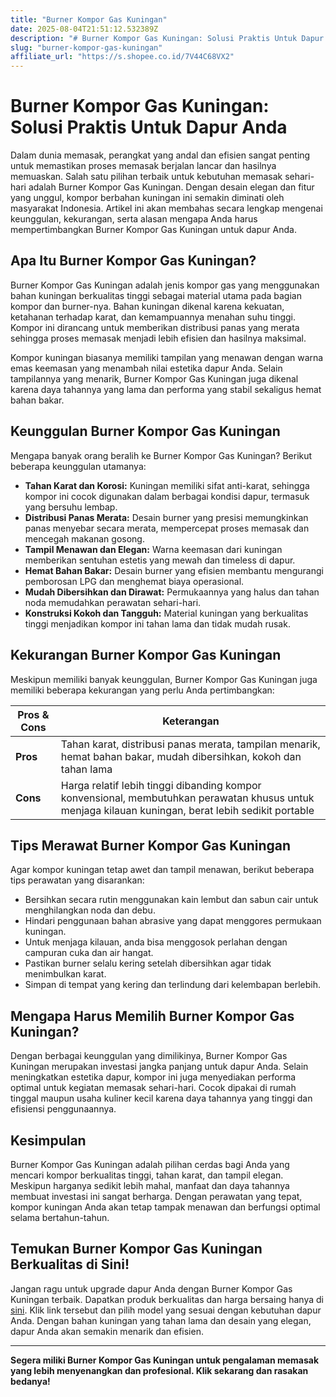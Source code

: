 ```yaml
---
title: "Burner Kompor Gas Kuningan"
date: 2025-08-04T21:51:12.532389Z
description: "# Burner Kompor Gas Kuningan: Solusi Praktis Untuk Dapur Anda..."
slug: "burner-kompor-gas-kuningan"
affiliate_url: "https://s.shopee.co.id/7V44C68VX2"
---
```

# Burner Kompor Gas Kuningan: Solusi Praktis Untuk Dapur Anda

Dalam dunia memasak, perangkat yang andal dan efisien sangat penting untuk memastikan proses memasak berjalan lancar dan hasilnya memuaskan. Salah satu pilihan terbaik untuk kebutuhan memasak sehari-hari adalah Burner Kompor Gas Kuningan. Dengan desain elegan dan fitur yang unggul, kompor berbahan kuningan ini semakin diminati oleh masyarakat Indonesia. Artikel ini akan membahas secara lengkap mengenai keunggulan, kekurangan, serta alasan mengapa Anda harus mempertimbangkan Burner Kompor Gas Kuningan untuk dapur Anda.

## Apa Itu Burner Kompor Gas Kuningan?

Burner Kompor Gas Kuningan adalah jenis kompor gas yang menggunakan bahan kuningan berkualitas tinggi sebagai material utama pada bagian kompor dan burner-nya. Bahan kuningan dikenal karena kekuatan, ketahanan terhadap karat, dan kemampuannya menahan suhu tinggi. Kompor ini dirancang untuk memberikan distribusi panas yang merata sehingga proses memasak menjadi lebih efisien dan hasilnya maksimal.

Kompor kuningan biasanya memiliki tampilan yang menawan dengan warna emas keemasan yang menambah nilai estetika dapur Anda. Selain tampilannya yang menarik, Burner Kompor Gas Kuningan juga dikenal karena daya tahannya yang lama dan performa yang stabil sekaligus hemat bahan bakar.

## Keunggulan Burner Kompor Gas Kuningan

Mengapa banyak orang beralih ke Burner Kompor Gas Kuningan? Berikut beberapa keunggulan utamanya:

- **Tahan Karat dan Korosi:** Kuningan memiliki sifat anti-karat, sehingga kompor ini cocok digunakan dalam berbagai kondisi dapur, termasuk yang bersuhu lembap.
- **Distribusi Panas Merata:** Desain burner yang presisi memungkinkan panas menyebar secara merata, mempercepat proses memasak dan mencegah makanan gosong.
- **Tampil Menawan dan Elegan:** Warna keemasan dari kuningan memberikan sentuhan estetis yang mewah dan timeless di dapur.
- **Hemat Bahan Bakar:** Desain burner yang efisien membantu mengurangi pemborosan LPG dan menghemat biaya operasional.
- **Mudah Dibersihkan dan Dirawat:** Permukaannya yang halus dan tahan noda memudahkan perawatan sehari-hari.
- **Konstruksi Kokoh dan Tangguh:** Material kuningan yang berkualitas tinggi menjadikan kompor ini tahan lama dan tidak mudah rusak.

## Kekurangan Burner Kompor Gas Kuningan

Meskipun memiliki banyak keunggulan, Burner Kompor Gas Kuningan juga memiliki beberapa kekurangan yang perlu Anda pertimbangkan:

| **Pros & Cons** | **Keterangan**                                               |
|-----------------|--------------------------------------------------------------|
| **Pros**       | Tahan karat, distribusi panas merata, tampilan menarik, hemat bahan bakar, mudah dibersihkan, kokoh dan tahan lama |
| **Cons**       | Harga relatif lebih tinggi dibanding kompor konvensional, membutuhkan perawatan khusus untuk menjaga kilauan kuningan, berat lebih sedikit portable |

## Tips Merawat Burner Kompor Gas Kuningan

Agar kompor kuningan tetap awet dan tampil menawan, berikut beberapa tips perawatan yang disarankan:

- Bersihkan secara rutin menggunakan kain lembut dan sabun cair untuk menghilangkan noda dan debu.
- Hindari penggunaan bahan abrasive yang dapat menggores permukaan kuningan.
- Untuk menjaga kilauan, anda bisa menggosok perlahan dengan campuran cuka dan air hangat.
- Pastikan burner selalu kering setelah dibersihkan agar tidak menimbulkan karat.
- Simpan di tempat yang kering dan terlindung dari kelembapan berlebih.

## Mengapa Harus Memilih Burner Kompor Gas Kuningan?

Dengan berbagai keunggulan yang dimilikinya, Burner Kompor Gas Kuningan merupakan investasi jangka panjang untuk dapur Anda. Selain meningkatkan estetika dapur, kompor ini juga menyediakan performa optimal untuk kegiatan memasak sehari-hari. Cocok dipakai di rumah tinggal maupun usaha kuliner kecil karena daya tahannya yang tinggi dan efisiensi penggunaannya.

## Kesimpulan

Burner Kompor Gas Kuningan adalah pilihan cerdas bagi Anda yang mencari kompor berkualitas tinggi, tahan karat, dan tampil elegan. Meskipun harganya sedikit lebih mahal, manfaat dan daya tahannya membuat investasi ini sangat berharga. Dengan perawatan yang tepat, kompor kuningan Anda akan tetap tampak menawan dan berfungsi optimal selama bertahun-tahun.

## Temukan Burner Kompor Gas Kuningan Berkualitas di Sini!

Jangan ragu untuk upgrade dapur Anda dengan Burner Kompor Gas Kuningan terbaik. Dapatkan produk berkualitas dan harga bersaing hanya di [sini](https://s.shopee.co.id/7V44C68VX2). Klik link tersebut dan pilih model yang sesuai dengan kebutuhan dapur Anda. Dengan bahan kuningan yang tahan lama dan desain yang elegan, dapur Anda akan semakin menarik dan efisien.

---

**Segera miliki Burner Kompor Gas Kuningan untuk pengalaman memasak yang lebih menyenangkan dan profesional. Klik sekarang dan rasakan bedanya!**